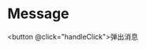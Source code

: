 # Message

<button @click="handleClick">弹出消息</button>


<script setup>
  import { message } from 'others-ui'
  const handleClick = () => {
    console.log('message', message)
    message.success('成功')
  }
</script>

